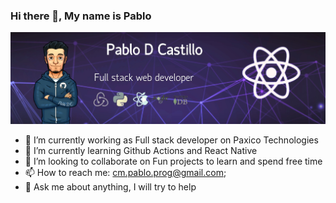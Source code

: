 ### Hi there 👋, My name is Pablo
<img src="https://raw.githubusercontent.com/pablo179/pablo179/main/assets/React_Banner.jpg" alt="this is a banner about me">

- 🔭 I’m currently working as Full stack developer on Paxico Technologies
- 🌱 I’m currently learning Github Actions and React Native
- 👯 I’m looking to collaborate on Fun projects to learn and spend free time
- 📫 How to reach me: cm.pablo.prog@gmail.com;
- 💬 Ask me about anything, I will try to help
